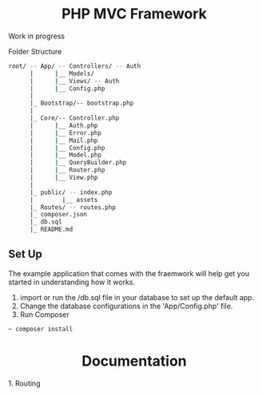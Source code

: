 <h1 align="center">PHP MVC Framework</h1>
Work in progress

Folder Structure
```bash
root/ -- App/ -- Controllers/ -- Auth
      |      |__ Models/
      |      |__ Views/ -- Auth
      |      |__ Config.php
      |
      |_ Bootstrap/-- bootstrap.php
      |
      |_ Core/-- Controller.php
      |      |__ Auth.php
      |      |__ Error.php
      |      |__ Mail.php
      |      |__ Config.php
      |      |__ Model.php
      |      |__ QueryBuilder.php
      |      |__ Router.php
      |      |__ View.php
      |
      |_ public/ -- index.php
      |        |__ assets
      |_ Routes/ -- routes.php
      |_ composer.json
      |_ db.sql
      |_ README.md
```

## Set Up
The example application that comes with the fraemwork will help get you started in understanding how it works.

1. import or run the /db.sql file in your database to set up the default app.
2. Change the database configurations in the 'App/Config.php' file.
3. Run Composer 
```bash
~ composer install
```

<h1 align="center">Documentation</h1>
1. Routing
